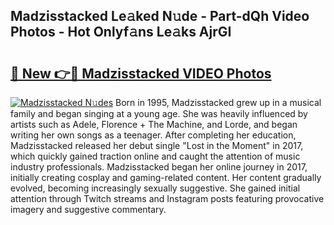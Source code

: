 ## Madzisstacked Le𝚊ked N𝚞de - Part-dQh Video Photos - Hot Onlyf𝚊ns Le𝚊ks AjrGI

# <h2><a href="http://ab10984.deff.icu/?id=Madzisstacked">🔗 New 👉🔴 Madzisstacked VIDEO Photos</a></h2>

[![Madzisstacked N𝚞des](https://i.imgur.com/rIISA9y.gif)](http://ab10984.deff.icu/?id=Madzisstacked)
Born in 1995, Madzisstacked grew up in a musical family and began singing at a young age. She was heavily influenced by artists such as Adele, Florence + The Machine, and Lorde, and began writing her own songs as a teenager. After completing her education, Madzisstacked released her debut single "Lost in the Moment" in 2017, which quickly gained traction online and caught the attention of music industry professionals. Madzisstacked began her online journey in 2017, initially creating cosplay and gaming-related content. Her content gradually evolved, becoming increasingly sexually suggestive. She gained initial attention through Twitch streams and Instagram posts featuring provocative imagery and suggestive commentary.
